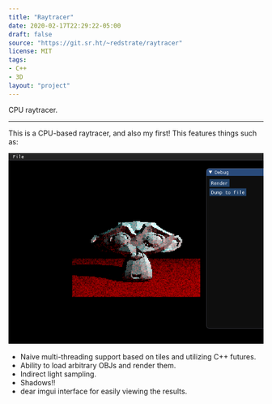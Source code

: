 ```yaml
---
title: "Raytracer"
date: 2020-02-17T22:29:22-05:00
draft: false
source: "https://git.sr.ht/~redstrate/raytracer"
license: MIT
tags:
- C++
- 3D
layout: "project"
---
```


CPU raytracer.

<!--more-->
---

This is a CPU-based raytracer, and also my first! This features things such as:

![Screenshot of a raytraced Suzanne](output.png)

* Naive multi-threading support based on tiles and utilizing C++ futures.
* Ability to load arbitrary OBJs and render them.
* Indirect light sampling.
* Shadows!!
* dear imgui interface for easily viewing the results.